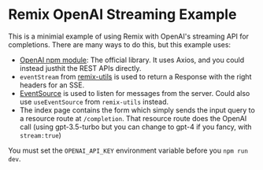 # Remix OpenAI Streaming Example

This is a minimial example of using Remix with OpenAI's streaming API
for completions. There are many ways to do this, but this example uses:

- [OpenAI npm module](https://github.com/openai/openai-node"): The official library. It uses Axios, and you could instead justhit the REST APIs directly.
- `eventStream` from [remix-utils](https://github.com/sergiodxa/remix-utils) is used to return a Response with the right headers for an SSE.
- [EventSource](https://developer.mozilla.org/en-US/docs/Web/API/EventSource) is used to listen for messages from the server. Could also use `useEventSource` from `remix-utils` instead.
- The index page contains the form which simply sends the input query to a resource route at `/completion`. That resource route does the OpenAI call (using gpt-3.5-turbo but you can change to gpt-4 if you fancy, with `stream:true`)

You must set the `OPENAI_API_KEY` environment variable before you `npm run dev`.
